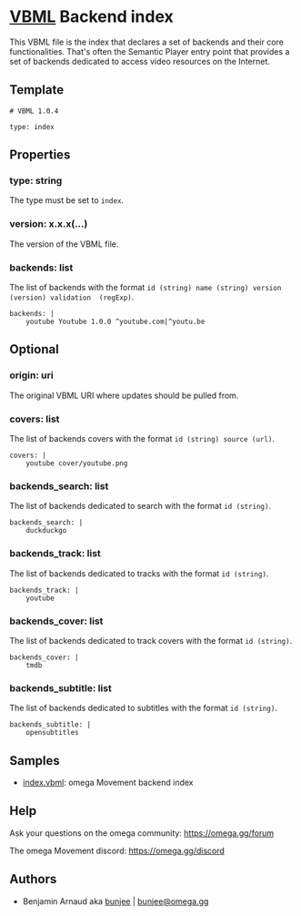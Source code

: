 # [VBML](../README.md) Backend index

This VBML file is the index that declares a set of backends and their core functionalities. That's
often the Semantic Player entry point that provides a set of backends dedicated to access video
resources on the Internet.

## Template

```
# VBML 1.0.4

type: index
```

## Properties

### type: string

The type must be set to `index`.

### version: x.x.x(...)

The version of the VBML file.

### backends: list

The list of backends with the format `id (string) name (string) version (version) validation 
(regExp)`.
```
backends: |
    youtube Youtube 1.0.0 ^youtube.com|^youtu.be
```

## Optional

### origin: uri

The original VBML URI where updates should be pulled from.

### covers: list

The list of backends covers with the format `id (string) source (url)`.
```
covers: |
    youtube cover/youtube.png
```

### backends_search: list

The list of backends dedicated to search with the format `id (string)`.
```
backends_search: |
    duckduckgo
```

### backends_track: list

The list of backends dedicated to tracks with the format `id (string)`.
```
backends_track: |
    youtube
```

### backends_cover: list

The list of backends dedicated to track covers with the format `id (string)`.
```
backends_cover: |
    tmdb
```

### backends_subtitle: list

The list of backends dedicated to subtitles with the format `id (string)`.
```
backends_subtitle: |
    opensubtitles
```

## Samples

- [index.vbml](https://github.com/omega-gg/backend/blob/master/index.vbml): omega Movement backend index

## Help

Ask your questions on the omega community: https://omega.gg/forum

The omega Movement discord: https://omega.gg/discord

## Authors

- Benjamin Arnaud aka [bunjee](https://bunjee.me) | <bunjee@omega.gg>
